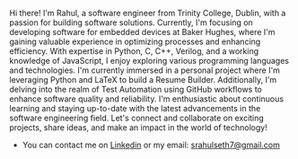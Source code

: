 Hi there! I'm Rahul, a software engineer from Trinity College, Dublin, with a passion for building software solutions. Currently, I'm focusing on developing software for embedded devices at Baker Hughes, where I'm gaining valuable experience in optimizing processes and enhancing efficiency.
With expertise in Python, C, C++, Verilog, and a working knowledge of JavaScript, I enjoy exploring various programming languages and technologies. I'm currently immersed in a personal project where I'm leveraging Python and LaTeX to build a Resume Builder. Additionally, I'm delving into the realm of Test Automation using GitHub workflows to enhance software quality and reliability.
I'm enthusiastic about continuous learning and staying up-to-date with the latest advancements in the software engineering field. Let's connect and collaborate on exciting projects, share ideas, and make an impact in the world of technology!

- You can contact me on [Linkedin](https://www.linkedin.com/in/rahul-seth-a48462124/) or my email: srahulseth7@gmail.com

<!---
sethr07/sethr07 is a ✨ special ✨ repository because its `README.md` (this file) appears on your GitHub profile.
You can click the Preview link to take a look at your changes.
--->
